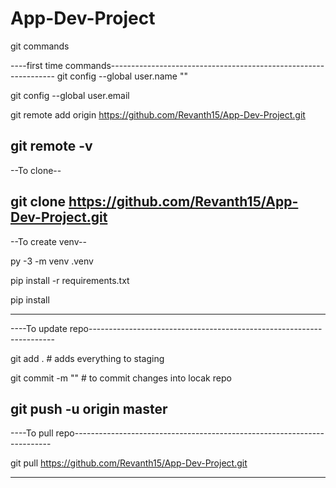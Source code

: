 # App-Dev-Project
git commands

----first time commands----------------------------------------------------------------
git config --global user.name "<Your name>"

git config --global user.email <email>

git remote add origin https://github.com/Revanth15/App-Dev-Project.git

git remote -v
--------------


--To clone--

git clone https://github.com/Revanth15/App-Dev-Project.git
-----------------

--To create venv--

py -3 -m venv .venv

pip install -r requirements.txt 

pip install <your needed packages>

---------------------------------------------------------------------------------------



----To update repo---------------------------------------------------------------------

git add . # adds everything to staging

git commit -m "<insert your message>" # to commit changes into locak repo

git push -u origin master
---------------------------------------------------------------------------------------

----To pull repo------------------------------------------------------------------------

git pull https://github.com/Revanth15/App-Dev-Project.git

---------------------------------------------------------------------------------------









